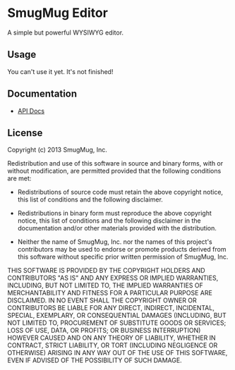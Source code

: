 SmugMug Editor
==============

A simple but powerful WYSIWYG editor.

Usage
-----

You can't use it yet. It's not finished!

Documentation
--------------

* [API Docs](http://smugmug.github.com/yui-gallery/api/modules/gallery-sm-editor.html)

License
-------

Copyright (c) 2013 SmugMug, Inc.

Redistribution and use of this software in source and binary forms, with or
without modification, are permitted provided that the following conditions are
met:

  * Redistributions of source code must retain the above copyright notice, this
    list of conditions and the following disclaimer.

  * Redistributions in binary form must reproduce the above copyright notice,
    this list of conditions and the following disclaimer in the documentation
    and/or other materials provided with the distribution.

  * Neither the name of SmugMug, Inc. nor the names of this project's
    contributors may be used to endorse or promote products derived from this
    software without specific prior written permission of SmugMug, Inc.

THIS SOFTWARE IS PROVIDED BY THE COPYRIGHT HOLDERS AND CONTRIBUTORS "AS IS" AND
ANY EXPRESS OR IMPLIED WARRANTIES, INCLUDING, BUT NOT LIMITED TO, THE IMPLIED
WARRANTIES OF MERCHANTABILITY AND FITNESS FOR A PARTICULAR PURPOSE ARE
DISCLAIMED. IN NO EVENT SHALL THE COPYRIGHT OWNER OR CONTRIBUTORS BE LIABLE FOR
ANY DIRECT, INDIRECT, INCIDENTAL, SPECIAL, EXEMPLARY, OR CONSEQUENTIAL DAMAGES
(INCLUDING, BUT NOT LIMITED TO, PROCUREMENT OF SUBSTITUTE GOODS OR SERVICES;
LOSS OF USE, DATA, OR PROFITS; OR BUSINESS INTERRUPTION) HOWEVER CAUSED AND ON
ANY THEORY OF LIABILITY, WHETHER IN CONTRACT, STRICT LIABILITY, OR TORT
(INCLUDING NEGLIGENCE OR OTHERWISE) ARISING IN ANY WAY OUT OF THE USE OF THIS
SOFTWARE, EVEN IF ADVISED OF THE POSSIBILITY OF SUCH DAMAGE.
